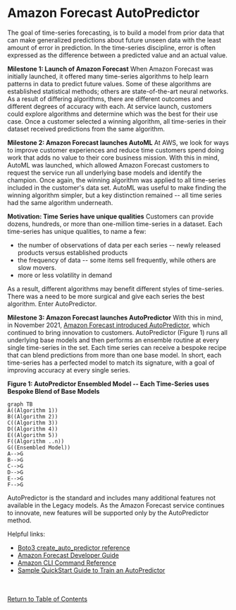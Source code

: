 ﻿#  Amazon Forecast AutoPredictor


The goal of time-series forecasting, is to build a model from prior data that can make generalized predictions about future unseen data with the least amount of error in prediction. In the time-series discipline, error is often expressed as the difference between a predicted value and an actual value.

**Milestone 1: Launch of Amazon Forecast**
When Amazon Forecast was initially launched, it offered many time-series algorithms to help learn patterns in data to predict future values. Some of these algorithms are established statistical methods; others are state-of-the-art neural networks. As a result of differing algorithms, there are different outcomes and different degrees of accuracy with each. At service launch, customers could explore algorithms and determine which was the best for their use case. Once a customer selected a winning algorithm, all time-series in their dataset received predictions from the same algorithm.

**Milestone 2: Amazon Forecast launches AutoML**
At AWS, we look for ways to improve customer experiences and reduce time customers spend doing work that adds no value to their core business mission.  With this in mind, AutoML was launched, which allowed Amazon Forecast customers to request the service run all underlying base models and identify the champion. Once again, the winning algorithm was applied to all time-series included in the customer's data set. AutoML was useful to make finding the winning algorithm simpler, but a key distinction remained -- all time series had the same algorithm underneath.

**Motivation: Time Series have unique qualities**
Customers can provide dozens, hundreds, or more than one-million time-series in a dataset. Each time-series has unique qualities, to name a few:

 - the number of observations of data per each series --  newly released products versus established products
 - the frequency of data -- some items sell frequently, while others are slow movers.
 - more or less volatility in demand

As a result, different algorithms may benefit different styles of time-series. There was a need to be more surgical and give each series the best algorithm.  Enter AutoPredictor.

**Milestone 3: Amazon Forecast launches AutoPredictor**
With this in mind, in November 2021, [Amazon Forecast introduced AutoPredictor](https://aws.amazon.com/blogs/machine-learning/new-amazon-forecast-api-that-creates-up-to-40-more-accurate-forecasts-and-provides-explainability/), which continued to bring innovation to customers.  AutoPredictor (Figure 1) runs all underlying base models and then performs an ensemble routine at every single time-series in the set.  Each time series can receive a bespoke recipe that can blend predictions from more than one base model. In short, each time-series has a perfected model to match its signature, with a goal of improving accuracy at every single series.

**Figure 1: AutoPredictor Ensembled Model -- Each Time-Series uses Bespoke Blend of Base Models**
```mermaid
graph TB
A((Algorithm 1))
B((Algorithm 2))
C((Algorithm 3))
D((Algorithm 4))
E((Algorithm 5))
F((Algorithm ..n))
G((Ensembled Model))
A-->G
B-->G
C-->G
D-->G
E-->G
F-->G
```
AutoPredictor is the standard and includes many additional features not available in the Legacy models.  As the Amazon Forecast service continues to innovate, new features will be supported only by the AutoPredictor method.

Helpful links:

 - [Boto3 create_auto_predictor reference](https://boto3.amazonaws.com/v1/documentation/api/latest/reference/services/forecast.html#ForecastService.Client.create_auto_predictor)
 - [Amazon Forecast Developer Guide](https://docs.aws.amazon.com/forecast/latest/dg/API_CreateAutoPredictor.html)
 - [Amazon CLI Command Reference](https://awscli.amazonaws.com/v2/documentation/api/latest/reference/forecast/create-auto-predictor.html)
 - [Sample QuickStart Guide to Train an AutoPredictor](../../notebooks/basic/Getting_Started/Amazon_Forecast_Quick_Start_Guide.ipynb)
 
 
<br><br>
[Return to Table of Contents](../README.md)
